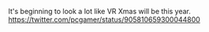 It's beginning to look a lot like VR Xmas will be this year. https://twitter.com/pcgamer/status/905810659300044800